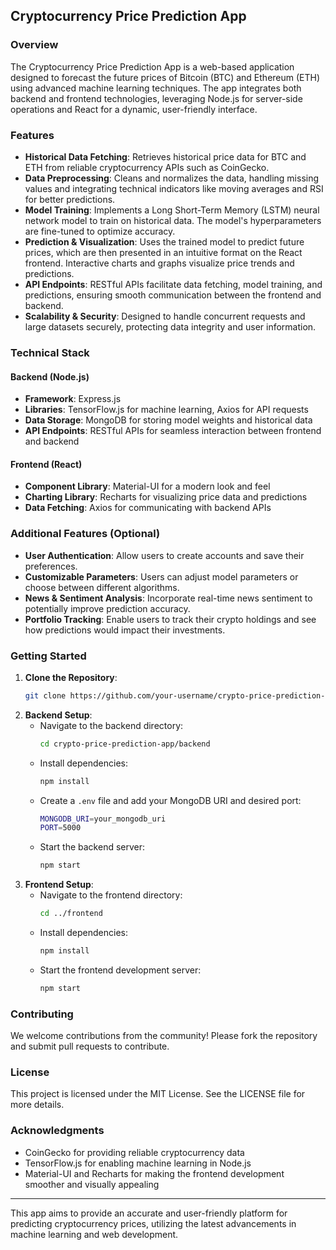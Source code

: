 ## Cryptocurrency Price Prediction App

### Overview
The Cryptocurrency Price Prediction App is a web-based application designed to forecast the future prices of Bitcoin (BTC) and Ethereum (ETH) using advanced machine learning techniques. The app integrates both backend and frontend technologies, leveraging Node.js for server-side operations and React for a dynamic, user-friendly interface.

### Features
- **Historical Data Fetching**: Retrieves historical price data for BTC and ETH from reliable cryptocurrency APIs such as CoinGecko.
- **Data Preprocessing**: Cleans and normalizes the data, handling missing values and integrating technical indicators like moving averages and RSI for better predictions.
- **Model Training**: Implements a Long Short-Term Memory (LSTM) neural network model to train on historical data. The model's hyperparameters are fine-tuned to optimize accuracy.
- **Prediction & Visualization**: Uses the trained model to predict future prices, which are then presented in an intuitive format on the React frontend. Interactive charts and graphs visualize price trends and predictions.
- **API Endpoints**: RESTful APIs facilitate data fetching, model training, and predictions, ensuring smooth communication between the frontend and backend.
- **Scalability & Security**: Designed to handle concurrent requests and large datasets securely, protecting data integrity and user information.

### Technical Stack
#### Backend (Node.js)
- **Framework**: Express.js
- **Libraries**: TensorFlow.js for machine learning, Axios for API requests
- **Data Storage**: MongoDB for storing model weights and historical data
- **API Endpoints**: RESTful APIs for seamless interaction between frontend and backend

#### Frontend (React)
- **Component Library**: Material-UI for a modern look and feel
- **Charting Library**: Recharts for visualizing price data and predictions
- **Data Fetching**: Axios for communicating with backend APIs

### Additional Features (Optional)
- **User Authentication**: Allow users to create accounts and save their preferences.
- **Customizable Parameters**: Users can adjust model parameters or choose between different algorithms.
- **News & Sentiment Analysis**: Incorporate real-time news sentiment to potentially improve prediction accuracy.
- **Portfolio Tracking**: Enable users to track their crypto holdings and see how predictions would impact their investments.

### Getting Started
1. **Clone the Repository**: 
    ```sh
    git clone https://github.com/your-username/crypto-price-prediction-app.git
    ```
2. **Backend Setup**:
    - Navigate to the backend directory:
      ```sh
      cd crypto-price-prediction-app/backend
      ```
    - Install dependencies:
      ```sh
      npm install
      ```
    - Create a `.env` file and add your MongoDB URI and desired port:
      ```sh
      MONGODB_URI=your_mongodb_uri
      PORT=5000
      ```
    - Start the backend server:
      ```sh
      npm start
      ```
3. **Frontend Setup**:
    - Navigate to the frontend directory:
      ```sh
      cd ../frontend
      ```
    - Install dependencies:
      ```sh
      npm install
      ```
    - Start the frontend development server:
      ```sh
      npm start
      ```

### Contributing
We welcome contributions from the community! Please fork the repository and submit pull requests to contribute.

### License
This project is licensed under the MIT License. See the LICENSE file for more details.

### Acknowledgments
- CoinGecko for providing reliable cryptocurrency data
- TensorFlow.js for enabling machine learning in Node.js
- Material-UI and Recharts for making the frontend development smoother and visually appealing

---

This app aims to provide an accurate and user-friendly platform for predicting cryptocurrency prices, utilizing the latest advancements in machine learning and web development.
